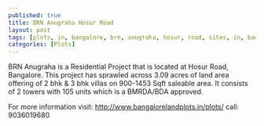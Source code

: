 ```yaml
---
published: true
title: BRN Anugraha Hosur Road
layout: post
tags: [plots, in, bangalore, brn, anugraha, hosur, road, sites, in, bangalore]
categories: [Plots]
---
```

BRN Anugraha is a Residential Project that is located at Hosur Road, Bangalore. This project has sprawled across 3.09 acres of land area offering of 2 bhk & 3 bhk villas on 900-1453 Sqft saleable area. It consists of 2 towers with 105 units which is a BMRDA/BDA approved. 

For more information visit: 
           http://www.bangalorelandplots.in/plots/
           call: 9036019680